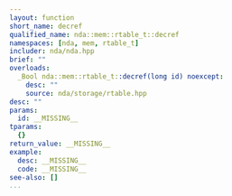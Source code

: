 ```yaml
---
layout: function
short_name: decref
qualified_name: nda::mem::rtable_t::decref
namespaces: [nda, mem, rtable_t]
includer: nda/nda.hpp
brief: ""
overloads:
  _Bool nda::mem::rtable_t::decref(long id) noexcept:
    desc: ""
    source: nda/storage/rtable.hpp
desc: ""
params:
  id: __MISSING__
tparams:
  {}
return_value: __MISSING__
example:
  desc: __MISSING__
  code: __MISSING__
see-also: []
...
```


